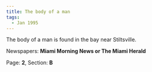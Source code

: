 ```yaml
---  
title: The body of a man  
tags:  
  - Jan 1995  
---  
```

  
The body of a man is found in the bay near Stiltsville.  
  
Newspapers: **Miami Morning News or The Miami Herald**  
  
Page: **2**, Section: **B** 
